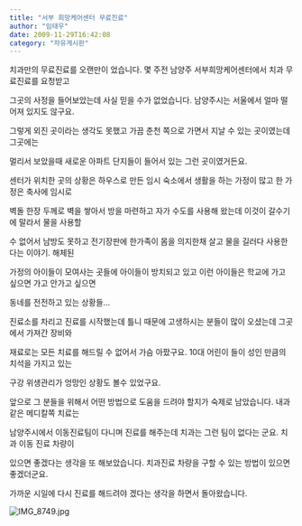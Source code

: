 ```yaml
---
title: "서부 희망케어센터 무료진료"
author: "임태우"
date: 2009-11-29T16:42:08
category: "자유게시판"
---
```


치과만의 무료진료를 오랜만이 었습니다. 몇 주전 남양주 서부희망케어센터에서 치과 무료진료를 요청받고

그곳의 사정을 들어보았는데 사실 믿을 수가 없었습니다. 남양주시는 서울에서 얼마 떨어져 있지도 않구요.

그렇게 외진 곳이라는 생각도 못했고 가끔 춘천 쪽으로 가면서 지날 수 있는 곳이였는데 그곳에는

멀리서 보았을때 새로운 아파트 단지들이 들어서 있는 그런 곳이였거든요.

센터가 위치한 곳의 상황은 하우스로 만든 임시 숙소에서 생활을 하는 가정이 많고 한 가정은 축사에 임시로

벽돌 한장 두께로 벽을 쌓아서 방을 마련하고 자가 수도를 사용해 왔는데 이것이 갈수기에 말라서 물을 사용할

수 없어서 남방도 못하고 전기장판에 한가족이 몸을 의지한채 살고 물을 길러다 사용한다는 이야기. 해체된

가정의 아이들이 모여사는 곳들에 아이들이 방치되고 있고 이런 아이들은 학교에 가고 싶으면 가고 안가고 싶으면

동네를 전전하고 있는 상황들...

진료소를 차리고 진료를 시작했는데 틀니 때문에 고생하시는 분들이 많이 오셨는데 그곳에서 가져간 장비와

재료로는 모든 치료를 해드릴 수 없어서 가슴 아팠구요. 10대 어린이 들이 성인 만큼의 치석을 가지고 있는

구강 위생관리가 엉망인 상황도 볼수 있었구요.

앞으로 그 분들을 위해서 어떤 방법으로 도움을 드려야 할지가 숙제로 남았습니다. 내과 같은 메디칼쪽 치료는

남양주시에서 이동진료팀이 다니며 진료를 해주는데 치과는 그런 팀이 없다는 군요. 치과 이동 진료 차량이

있으면 좋겠다는 생각을 또 해보았습니다. 치과진료 차량을 구할 수 있는 방법이 있으면 좋겠더군요.

가까운 시일에 다시 진료를 해드려야 겠다는 생각을 하면서 돌아왔습니다.

![IMG_8749.jpg](/files/attach/images/2928/955/002/6a475179bfd26e2873591383182c5ee9.jpg)
